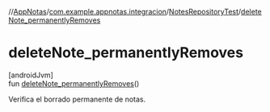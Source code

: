 //[AppNotas](../../../index.md)/[com.example.appnotas.integracion](../index.md)/[NotesRepositoryTest](index.md)/[deleteNote_permanentlyRemoves](delete-note_permanently-removes.md)

# deleteNote_permanentlyRemoves

[androidJvm]\
fun [deleteNote_permanentlyRemoves](delete-note_permanently-removes.md)()

Verifica el borrado permanente de notas.
